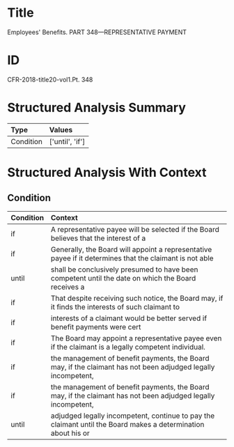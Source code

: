 # Title

 Employees' Benefits. PART 348—REPRESENTATIVE PAYMENT


# ID

 CFR-2018-title20-vol1.Pt. 348


# Structured Analysis Summary

| Type      | Values          |
|:----------|:----------------|
| Condition | ['until', 'if'] |


# Structured Analysis With Context

 


## Condition

| Condition   | Context                                                                                                       |
|:------------|:--------------------------------------------------------------------------------------------------------------|
| if          | A representative payee will be selected  if the Board believes that the interest of a                         |
| if          | Generally, the Board will appoint a representative payee  if it determines that the claimant is not able      |
| until       | shall be conclusively presumed to have been competent until the date on which the Board receives a            |
| if          | That despite receiving such notice, the Board may, if it finds the interests of such claimant to              |
| if          | interests of a claimant would be better served if  benefit payments were cert                                 |
| if          | The Board may appoint a representative payee even  if  the claimant is a legally competent individual.        |
| if          | the management of benefit payments, the Board may, if the claimant has not been adjudged legally incompetent, |
| if          | the management of benefit payments, the Board may, if the claimant has not been adjudged legally incompetent, |
| until       | adjudged legally incompetent, continue to pay the claimant until the Board makes a determination about his or |


